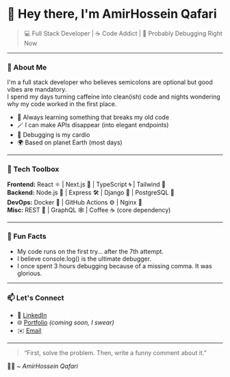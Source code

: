 # 👋 Hey there, I'm AmirHossein Qafari

> 💻 Full Stack Developer | ☕ Code Addict | 🤖 Probably Debugging Right Now

---

### 🚀 About Me
I'm a full stack developer who believes semicolons are optional but good vibes are mandatory.  
I spend my days turning caffeine into clean(ish) code and nights wondering why my code worked in the first place.

- 🧠 Always learning something that breaks my old code  
- 🪄 I can make APIs disappear (into elegant endpoints)  
- 🧩 Debugging is my cardio  
- 🌍 Based on planet Earth (most days)  

---

### 🧰 Tech Toolbox

**Frontend:** React ⚛️ | Next.js 🚀 | TypeScript 🌀 | Tailwind 💅  
**Backend:** Node.js 🧩 | Express 🛠️ | Django 🐍 | PostgreSQL 🐘  
**DevOps:** Docker 🐳 | GitHub Actions ⚙️ | Nginx 🧱  
**Misc:** REST 🍰 | GraphQL 🕸️ | Coffee ☕ (core dependency)

---

### 🧙 Fun Facts
- My code runs on the first try… after the 7th attempt.  
- I believe console.log() is the ultimate debugger.  
- I once spent 3 hours debugging because of a missing comma. It was glorious.  

---

### 📫 Let's Connect
- 💼 [LinkedIn](https://linkedin.com/in/amirhossein-qafari)  
- 🌐 [Portfolio](https://amir-qafari.vercel.app/) *(coming soon, I swear)*  
- ✉️ [Email](mailto:qafariamirhossein@gmail.com)  

---

> “First, solve the problem. Then, write a funny comment about it.”

🧑‍💻 *~ AmirHossein Qafari*
